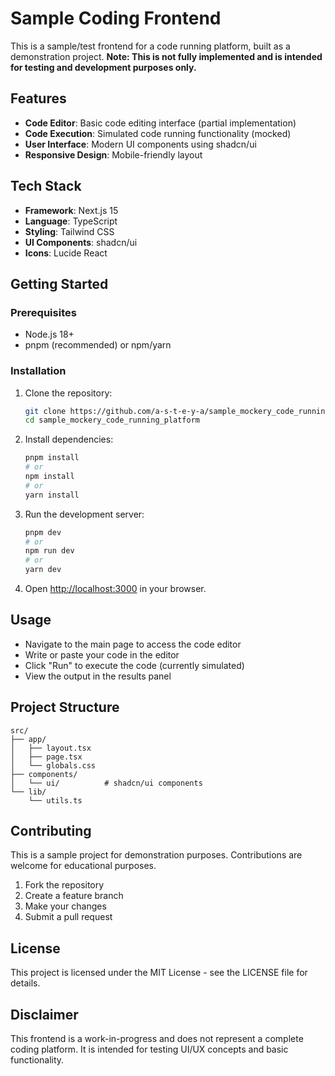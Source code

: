 # Sample Coding Frontend

This is a sample/test frontend for a code running platform, built as a demonstration project. **Note: This is not fully implemented and is intended for testing and development purposes only.**

## Features

- **Code Editor**: Basic code editing interface (partial implementation)
- **Code Execution**: Simulated code running functionality (mocked)
- **User Interface**: Modern UI components using shadcn/ui
- **Responsive Design**: Mobile-friendly layout

## Tech Stack

- **Framework**: Next.js 15
- **Language**: TypeScript
- **Styling**: Tailwind CSS
- **UI Components**: shadcn/ui
- **Icons**: Lucide React

## Getting Started

### Prerequisites

- Node.js 18+
- pnpm (recommended) or npm/yarn

### Installation

1. Clone the repository:
   ```bash
   git clone https://github.com/a-s-t-e-y-a/sample_mockery_code_running_platform.git
   cd sample_mockery_code_running_platform
   ```

2. Install dependencies:
   ```bash
   pnpm install
   # or
   npm install
   # or
   yarn install
   ```

3. Run the development server:
   ```bash
   pnpm dev
   # or
   npm run dev
   # or
   yarn dev
   ```

4. Open [http://localhost:3000](http://localhost:3000) in your browser.

## Usage

- Navigate to the main page to access the code editor
- Write or paste your code in the editor
- Click "Run" to execute the code (currently simulated)
- View the output in the results panel

## Project Structure

```
src/
├── app/
│   ├── layout.tsx
│   ├── page.tsx
│   └── globals.css
├── components/
│   └── ui/          # shadcn/ui components
└── lib/
    └── utils.ts
```

## Contributing

This is a sample project for demonstration purposes. Contributions are welcome for educational purposes.

1. Fork the repository
2. Create a feature branch
3. Make your changes
4. Submit a pull request

## License

This project is licensed under the MIT License - see the LICENSE file for details.

## Disclaimer

This frontend is a work-in-progress and does not represent a complete coding platform. It is intended for testing UI/UX concepts and basic functionality.
